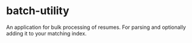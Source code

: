 # batch-utility
An application for bulk processing of resumes. For parsing and optionally adding it to your matching index.
